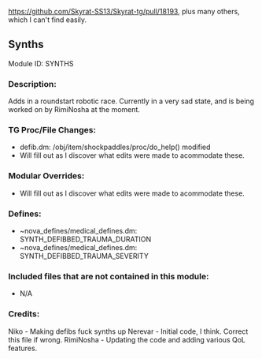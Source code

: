 https://github.com/Skyrat-SS13/Skyrat-tg/pull/18193, plus many others, which I can't find easily.

## Synths

Module ID: SYNTHS

### Description:

Adds in a roundstart robotic race. Currently in a very sad state, and is being worked on by RimiNosha at the moment.

### TG Proc/File Changes:

- defib.dm: /obj/item/shockpaddles/proc/do_help() modified
- Will fill out as I discover what edits were made to acommodate these.

### Modular Overrides:

- Will fill out as I discover what edits were made to acommodate these.

### Defines:

- ~nova_defines/medical_defines.dm: SYNTH_DEFIBBED_TRAUMA_DURATION
- ~nova_defines/medical_defines.dm: SYNTH_DEFIBBED_TRAUMA_SEVERITY

### Included files that are not contained in this module:

- N/A

### Credits:

Niko - Making defibs fuck synths up
Nerevar - Initial code, I think. Correct this file if wrong.
RimiNosha - Updating the code and adding various QoL features.
